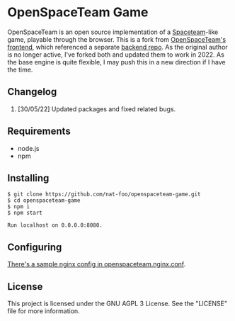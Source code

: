 # OpenSpaceTeam Game
OpenSpaceTeam is an open source implementation of a 
[Spaceteam](http://spaceteam.ca/)-like game, playable through the 
browser. This is a fork from [OpenSpaceTeam's](https://github.com/openspaceteam) [frontend](https://github.com/openspaceteam/frontend), which referenced a separate [backend repo](https://github.com/openspaceteam/backend). As the original author is no longer active, I've forked both and updated them to work in 2022. As the base engine is quite flexible, I may push this in a new direction if I have the time.

## Changelog
1. [30/05/22] Updated packages and fixed related bugs.

## Requirements
- node.js
- npm

## Installing
```
$ git clone https://github.com/nat-foo/openspaceteam-game.git
$ cd openspaceteam-game
$ npm i
$ npm start

Run localhost on 0.0.0.0:8080.
```

## Configuring
[There's a sample nginx config in openspaceteam.nginx.conf](https://github.com/nat-foo/openspaceteam-game/blob/master/openspaceteam.nginx.conf).  

## License
This project is licensed under the GNU AGPL 3 License. See the "LICENSE" file for more information.
